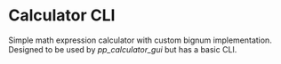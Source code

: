 # Calculator CLI

Simple math expression calculator with custom bignum implementation. Designed to be used by _pp_calculator_gui_ but has a basic CLI.
